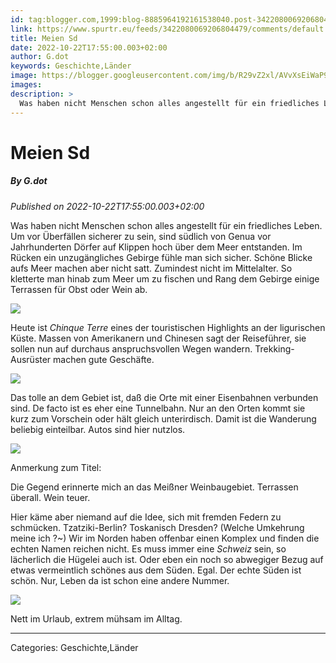 ```yaml
---
id: tag:blogger.com,1999:blog-8885964192161538040.post-3422080069206804479
link: https://www.spurtr.eu/feeds/3422080069206804479/comments/default
title: Meien Sd
date: 2022-10-22T17:55:00.003+02:00
author: G.dot
keywords: Geschichte,Länder
image: https://blogger.googleusercontent.com/img/b/R29vZ2xl/AVvXsEiWaP9hUN_4BuAWL6BxbnesH6tUnjhl-LdLcANk8a54HgYlJiOkW9o8bBfpV1_B37ynZHVXfMZK5DeVAzqdTU70YVAzZamt4NowKeNMtS_BBLxrMlE_4K69zO-Fj6s8AC7v4Y5kfwcXnHk/s72-c/1666453687811483-0.png
images: 
description: >
  Was haben nicht Menschen schon alles angestellt für ein friedliches Leben. Um vor Überfällen sicherer zu sein, sind südlich von Genua vor Jahrhunderten Dörfer auf Klippen hoch über dem Meer entstanden. Im Rücken ein unzugängliches Gebirge fühle man sich sicher. Schöne Blicke aufs Meer machen aber nicht satt. Zumindest nicht
---
```

# Meien Sd
##### By G.dot
_Published on 2022-10-22T17:55:00.003+02:00_

Was haben nicht Menschen schon alles angestellt für ein friedliches Leben. Um vor Überfällen sicherer zu sein, sind südlich von Genua vor Jahrhunderten Dörfer auf Klippen hoch über dem Meer entstanden. Im Rücken ein unzugängliches Gebirge fühle man sich sicher. Schöne Blicke aufs Meer machen aber nicht satt. Zumindest nicht im Mittelalter. So kletterte man hinab zum Meer um zu fischen und Rang dem Gebirge einige Terrassen für Obst oder Wein ab.

  

[![](https://blogger.googleusercontent.com/img/b/R29vZ2xl/AVvXsEiWaP9hUN_4BuAWL6BxbnesH6tUnjhl-LdLcANk8a54HgYlJiOkW9o8bBfpV1_B37ynZHVXfMZK5DeVAzqdTU70YVAzZamt4NowKeNMtS_BBLxrMlE_4K69zO-Fj6s8AC7v4Y5kfwcXnHk/s1600/1666453687811483-0.png)](https://blogger.googleusercontent.com/img/b/R29vZ2xl/AVvXsEiWaP9hUN_4BuAWL6BxbnesH6tUnjhl-LdLcANk8a54HgYlJiOkW9o8bBfpV1_B37ynZHVXfMZK5DeVAzqdTU70YVAzZamt4NowKeNMtS_BBLxrMlE_4K69zO-Fj6s8AC7v4Y5kfwcXnHk/s1600/1666453687811483-0.png)

  

Heute ist _Chinque Terre_ eines der touristischen Highlights an der ligurischen Küste. Massen von Amerikanern und Chinesen sagt der Reiseführer, sie sollen nun auf durchaus anspruchsvollen Wegen wandern. Trekking-Ausrüster machen gute Geschäfte.

  

[![](https://blogger.googleusercontent.com/img/b/R29vZ2xl/AVvXsEhEIBL17vz9YgAtuwVDCLIFEg3DCiHC4kRFnoXHb3d5C9uf0Gnufm6ZKVoUx2ATXspz9muf3YYv3g9KG50goMw8512aaAU-gU42zysGpS_oyydydLwYt3dVKbXI9WrYxIVwVBk0eJE7pBQ/s1600/1666452260993353-1.png)](https://blogger.googleusercontent.com/img/b/R29vZ2xl/AVvXsEhEIBL17vz9YgAtuwVDCLIFEg3DCiHC4kRFnoXHb3d5C9uf0Gnufm6ZKVoUx2ATXspz9muf3YYv3g9KG50goMw8512aaAU-gU42zysGpS_oyydydLwYt3dVKbXI9WrYxIVwVBk0eJE7pBQ/s1600/1666452260993353-1.png)

  

Das tolle an dem Gebiet ist, daß die Orte mit einer Eisenbahnen verbunden sind. De facto ist es eher eine Tunnelbahn. Nur an den Orten kommt sie kurz zum Vorschein oder hält gleich unterirdisch. Damit ist die Wanderung beliebig einteilbar. Autos sind hier nutzlos.

  

[![](https://blogger.googleusercontent.com/img/b/R29vZ2xl/AVvXsEhK3XZVUXAIKKiSG0mYELNOW7v5RKnt5E02dyMCEBvcS9Hoe91WgIKDfJq5FMCaO1BwYBia22BN1WTlyUgcTx_h_I0xlDTMD0TwtPYDmoIXCRwjiMktvssUH01WBelgTpR7_bP2rDdmfyo/s1600/1666452256998800-2.png)](https://blogger.googleusercontent.com/img/b/R29vZ2xl/AVvXsEhK3XZVUXAIKKiSG0mYELNOW7v5RKnt5E02dyMCEBvcS9Hoe91WgIKDfJq5FMCaO1BwYBia22BN1WTlyUgcTx_h_I0xlDTMD0TwtPYDmoIXCRwjiMktvssUH01WBelgTpR7_bP2rDdmfyo/s1600/1666452256998800-2.png)

  

Anmerkung zum Titel:

Die Gegend erinnerte mich an das Meißner Weinbaugebiet. Terrassen überall. Wein teuer.

Hier käme aber niemand auf die Idee, sich mit fremden Federn zu schmücken. Tzatziki-Berlin? Toskanisch Dresden? (Welche Umkehrung meine ich ?~) Wir im Norden haben offenbar einen Komplex und finden die echten Namen reichen nicht. Es muss immer eine _Schweiz_ sein, so lächerlich die Hügelei auch ist. Oder eben ein noch so abwegiger Bezug auf etwas vermeintlich schönes aus dem Süden. Egal. Der echte Süden ist schön. Nur, Leben da ist schon eine andere Nummer.

  

[![](https://blogger.googleusercontent.com/img/b/R29vZ2xl/AVvXsEio5FsMX59Z63p01TtbIFRdR4AVVlM4fuY-TIOQrjgIoKCBNKxxjDqzaeguOXYiW5xOGarbMoAuNLlJgd-e4UEm7pMzVVfQnTsmDNB3I8L7qK4vVh7ytP5WCRPgDzwuAoQ88OOk1k3Dc5g/s1600/1666453683358081-1.png)](https://blogger.googleusercontent.com/img/b/R29vZ2xl/AVvXsEio5FsMX59Z63p01TtbIFRdR4AVVlM4fuY-TIOQrjgIoKCBNKxxjDqzaeguOXYiW5xOGarbMoAuNLlJgd-e4UEm7pMzVVfQnTsmDNB3I8L7qK4vVh7ytP5WCRPgDzwuAoQ88OOk1k3Dc5g/s1600/1666453683358081-1.png)

  

Nett im Urlaub, extrem mühsam im Alltag.

---
Categories: Geschichte,Länder